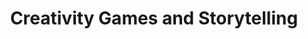 ---
name:       July Eliot 2024
start:      2024-07-13
end:        2024-07-20
show:       true

title:      Creativity Games and Storytelling
subtitle:
speaker:    Guy Nelson
photo:      guy_nelson_600x900
---